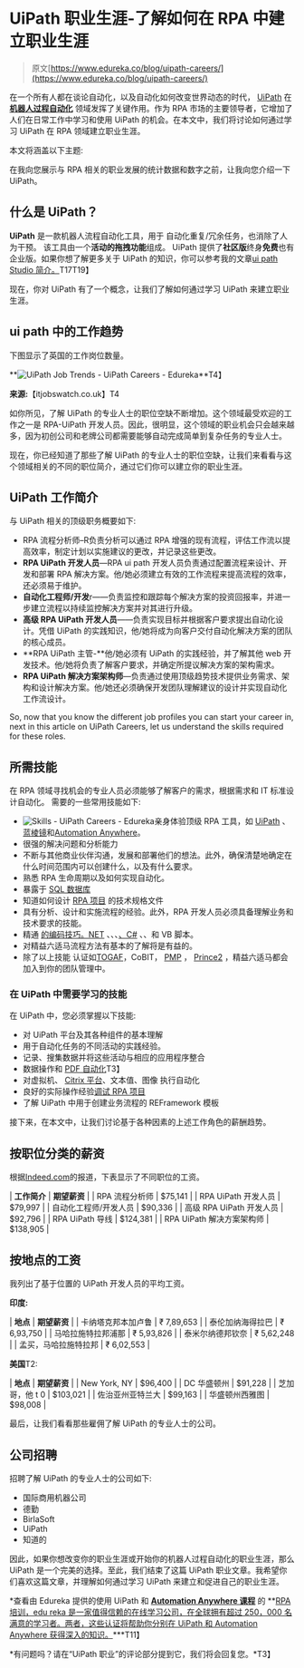 # UiPath 职业生涯-了解如何在 RPA 中建立职业生涯

> 原文[https://www.edureka.co/blog/uipath-careers/](https://www.edureka.co/blog/uipath-careers/)

在一个所有人都在谈论自动化，以及自动化如何改变世界动态的时代， [UiPath](https://www.edureka.co/blog/uipath-tutorial/) 在 **[机器人过程自动化](https://www.edureka.co/robotic-process-automation-training)** 领域发挥了关键作用。作为 RPA 市场的主要领导者，它增加了人们在日常工作中学习和使用 UiPath 的机会。在本文中，我们将讨论如何通过学习 UiPath 在 RPA 领域建立职业生涯。

本文将涵盖以下主题:

在我向您展示与 RPA 相关的职业发展的统计数据和数字之前，让我向您介绍一下 UiPath。

## **什么是 UiPath？**

**UiPath** 是一款机器人流程自动化工具，用于 自动化重复/冗余任务，也消除了人为干预。 该工具由一个**活动的拖拽功能**组成。 UiPath 提供了**社区版**终身**免费**也有企业版。如果你想了解更多关于 UiPath 的知识，你可以参考我的文章[ui path Studio 简介。](https://www.edureka.co/blog/uipath-studio)T17T19】

现在，你对 UiPath 有了一个概念，让我们了解如何通过学习 UiPath 来建立职业生涯。

## **ui path 中的工作趋势**

下图显示了英国的工作岗位数量。

**![UiPath Job Trends - UiPath Careers - Edureka](../Images/14c8c78a581b10f26c58915b89ba0749.png)**T4】

**来源:**【itjobswatch.co.uk】T4

如你所见，了解 UiPath 的专业人士的职位空缺不断增加。这个领域最受欢迎的工作之一是 RPA-UiPath 开发人员。因此，很明显，这个领域的职业机会只会越来越多，因为初创公司和老牌公司都需要能够自动完成简单到复杂任务的专业人士。

现在，你已经知道了那些了解 UiPath 的专业人士的职位空缺，让我们来看看与这个领域相关的不同的职位简介，通过它们你可以建立你的职业生涯。

## **UiPath 工作简介**

与 UiPath 相关的顶级职务概要如下:

*   RPA 流程分析师–R负责分析可以通过 RPA 增强的现有流程，评估工作流以提高效率，制定计划以实施建议的更改，并记录这些更改。
*   **RPA UiPath 开发人员**—RPA ui path 开发人员负责通过配置流程来设计、开发和部署 RPA 解决方案。他/她必须建立有效的工作流程来提高流程的效率，还必须易于维护。
*   **自动化工程师/开发**r——负责监控和跟踪每个解决方案的投资回报率，并进一步建立流程以持续监控解决方案并对其进行升级。
*   **高级 RPA UiPath 开发人员**——负责实现目标并根据客户要求提出自动化设计。凭借 UiPath 的实践知识，他/她将成为向客户交付自动化解决方案的团队的核心成员。
*   **RPA UiPath 主管-**他/她必须有 UiPath 的实践经验，并了解其他 web 开发技术。他/她将负责了解客户要求，并确定所提议解决方案的架构需求。
*   **RPA UiPath 解决方案架构师**—负责通过使用顶级趋势技术提供业务需求、架构和设计解决方案。他/她还必须确保开发团队理解建议的设计并实现自动化工作流设计。

So, now that you know the different job profiles you can start your career in, next in this article on UiPath Careers, let us understand the skills required for these roles.

## **所需技能**

在 RPA 领域寻找机会的专业人员必须能够了解客户的需求，根据需求和 IT 标准设计自动化。  需要的一些常用技能如下:

*   ![Skills - UiPath Careers - Edureka](../Images/4c6121302ec85256322784bf0536b458.png)亲身体验顶级 RPA 工具，如  [UiPath](https://www.edureka.co/blog/uipath-studio/) 、  [蓝棱镜](https://www.edureka.co/blog/rpa-blue-prism/)和[Automation Anywhere](https://www.edureka.co/blog/rpa-automation-anywhere/)。
*   很强的解决问题和分析能力
*   不断与其他商业伙伴沟通，发展和部署他们的想法。此外，确保清楚地确定在什么时间范围内可以创建什么，以及有什么要求。
*   熟悉 RPA 生命周期以及如何实现自动化。
*   暴露于  [SQL 数据库](https://www.edureka.co/blog/sql-tutorial/)
*   知道如何设计 [RPA 项目](https://www.edureka.co/blog/rpa-projects) 的技术规格文件
*   具有分析、设计和实施流程的经验。此外，RPA 开发人员必须具备理解业务和技术要求的技能。
*   精通  [的编码技巧。NET](https://www.edureka.co/blog/interview-questions/dot-net-interview-questions/) 、、、[、C#](https://www.edureka.co/blog/c-sharp-tutorial/) 、、和 VB 脚本。
*   对精益六适马流程方法有基本的了解将是有益的。
*   除了以上技能  认证如[TOGAF](https://www.edureka.co/blog/what-is-togaf/)，CoBIT， [PMP](https://www.edureka.co/blog/pmp-certification/) ， [Prince2](https://www.edureka.co/blog/how-to-get-prince2-certified/) ，精益六适马都会加入到你的团队管理中。

### **在 UiPath 中需要学习的技能**

在 UiPath 中，您必须掌握以下技能:

*   对 UiPath 平台及其各种组件的基本理解
*   用于自动化任务的不同活动的实践经验。
*   记录、搜集数据并将这些活动与相应的应用程序整合
*   数据操作和 [PDF 自动化](https://www.edureka.co/blog/uipath-pdf-data-extraction/)T3】
*   对虚拟机、 [Citrix 平台](https://www.edureka.co/blog/uipath-citrix-automation/)、文本值、图像 执行自动化
*   良好的实际操作经验[调试 RPA 项目](https://www.edureka.co/blog/error-handling-in-uipath/)
*   了解 UiPath 中用于创建业务流程的 REFramework 模板

接下来，在本文中，让我们讨论基于各种因素的上述工作角色的薪酬趋势。

## **按职位分类的薪资**

根据[Indeed.com](https://www.indeed.com/)的报道，下表显示了不同职位的工资。

| **工作简介** | **期望薪资** |
| RPA 流程分析师 | $75,141 |
| RPA UiPath 开发人员 | $79,997 |
| 自动化工程师/开发人员 | $90,336 |
| 高级 RPA UiPath 开发人员 | $92,796 |
| RPA UiPath 导线 | $124,381 |
| RPA UiPath 解决方案架构师 | $138,905 |

## **按地点的工资**

我列出了基于位置的 UiPath 开发人员的平均工资。

**印度:**

| **地点** | **期望薪资** |
| 卡纳塔克邦本加卢鲁 | ₹ 7,89,653 |
| 泰伦加纳海得拉巴 | ₹ 6,93,750 |
| 马哈拉施特拉邦浦那 | ₹ 5,93,826 |
| 泰米尔纳德邦钦奈 | ₹ 5,62,248 |
| 孟买，马哈拉施特拉邦 | ₹ 6,02,553 |

**美国**T2:

| **地点** | **期望薪资** |
| New York, NY | $96,400 |
| DC 华盛顿州 | $91,228 |
| 芝加哥，他 t 0 | $103,021 |
| 佐治亚州亚特兰大 | $99,163 |
| 华盛顿州西雅图 | $98,008 |

最后，让我们看看那些雇佣了解 UiPath 的专业人士的公司。

## **公司招聘**

招聘了解 UiPath 的专业人士的公司如下:

*   国际商用机器公司
*   德勤
*   BirlaSoft
*   UiPath
*   知道的

因此，如果你想改变你的职业生涯或开始你的机器人过程自动化的职业生涯，那么 UiPath 是一个完美的选择。至此，我们结束了这篇 UiPath 职业文章。我希望你们喜欢这篇文章，并理解如何通过学习 UiPath 来建立和促进自己的职业生涯。

*查看由 Edureka 提供的使用 UiPath 和 [**Automation Anywhere 课程**](https://www.edureka.co/automation-anywhere-certification-training) 的 **[RPA 培训，edu reka 是一家值得信赖的在线学习公司，在全球拥有超过 250，000 名满意的学习者。两者，这些认证将帮助你分别在 UiPath 和 Automation Anywhere 获得深入的知识。](https://www.edureka.co/robotic-process-automation-training)***T11】

*有问题吗？请在“UiPath 职业”的评论部分提到它，我们将会回复您。*T3】